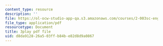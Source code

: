 ```yaml
---
content_type: resource
description: ''
file: https://ol-ocw-studio-app-qa.s3.amazonaws.com/courses/2-003sc-engineering-dynamics-fall-2011/d8da912826a503ffb84be82d8d9a0867_QYP-oC1kP_s.pdf
file_type: application/pdf
resourcetype: Document
title: 3play pdf file
uid: d8da9128-26a5-03ff-b84b-e82d8d9a0867
---
```

